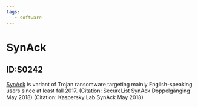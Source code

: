 ```yaml
---
tags:
   - software
---
```

# SynAck
## ID:S0242
[SynAck](/mitre/software/S0242) is variant of Trojan ransomware targeting mainly English-speaking users since at least fall 2017. (Citation: SecureList SynAck Doppelgänging May 2018) (Citation: Kaspersky Lab SynAck May 2018)
